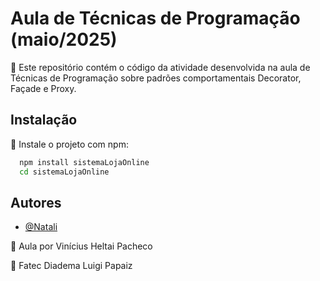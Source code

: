 # Aula de Técnicas de Programação (maio/2025)

🔎 Este repositório contém o código da atividade desenvolvida na aula de Técnicas de Programação sobre padrões 
comportamentais Decorator, Façade e Proxy.

## Instalação

📌 Instale o projeto com npm:

```bash
  npm install sistemaLojaOnline
  cd sistemaLojaOnline
```
    
## Autores

- [@Natali](https://github.com/nouveauromance)

🔗 Aula por Vinícius Heltai Pacheco

📍 Fatec Diadema Luigi Papaiz 
